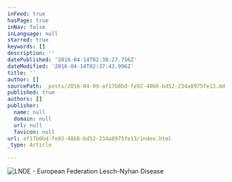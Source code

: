 ```yaml
---
inFeed: true
hasPage: true
inNav: false
inLanguage: null
starred: true
keywords: []
description: ''
datePublished: '2016-04-14T02:38:27.756Z'
dateModified: '2016-04-14T02:37:43.996Z'
title: ''
author: []
sourcePath: _posts/2016-04-09-af17b0bd-fe92-48b6-bd52-234a8975fe13.md
published: true
authors: []
publisher:
  name: null
  domain: null
  url: null
  favicon: null
url: af17b0bd-fe92-48b6-bd52-234a8975fe13/index.html
_type: Article

---
```

![LNDE - European Federation Lesch-Nyhan Disease](https://s3-us-west-2.amazonaws.com/the-grid-img/p/575fd684555fcb4fc98596336f1e99dd87aa0436.png)